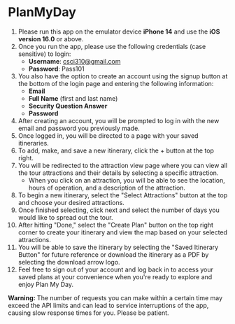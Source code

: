 # PlanMyDay
1. Please run this app on the emulator device **iPhone 14** and use the **iOS version 16.0** or above.
2. Once you run the app, please use the following credentials (case sensitive) to login:
    * **Username**: csci310@gmail.com
    * **Password**: Pass101
3. You also have the option to create an account using the signup button at the bottom of the login page and entering the following information:
    * **Email**
    * **Full Name** (first and last name)
    * **Security Question Answer**
    * **Password**
4. After creating an account, you will be prompted to log in with the new email and password you previously made.
5. Once logged in, you will be directed to a page with your saved itineraries.
6. To add, make, and save a new itinerary, click the + button at the top right.
7. You will be redirected to the attraction view page where you can view all the tour attractions and their details by selecting a specific attraction.
    * When you click on an attraction, you will be able to see the location, hours of operation, and a description of the attraction.
8. To begin a new itinerary, select the "Select Attractions" button at the top and choose your desired attractions.
9. Once finished selecting, click next and select the number of days you would like to spread out the tour.
10. After hitting "Done," select the "Create Plan" button on the top right corner to create your itinerary and view the map based on your selected attractions.
11. You will be able to save the itinerary by selecting the "Saved Itinerary Button" for future reference or download the itinerary as a PDF by selecting the download arrow logo.
12. Feel free to sign out of your account and log back in to access your saved plans at your convenience when you're ready to explore and enjoy Plan My Day.

**Warning:** The number of requests you can make within a certain time may exceed the API limits and can lead to service interruptions of the app, causing slow response times for you. Please be patient.
